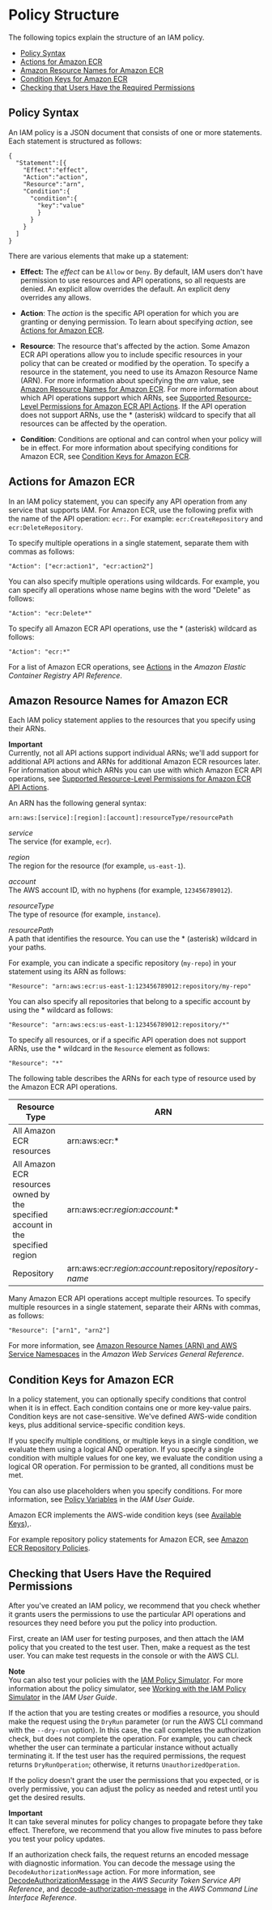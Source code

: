 # Policy Structure<a name="iam-policy-structure"></a>

The following topics explain the structure of an IAM policy\.


+ [Policy Syntax](#policy-syntax)
+ [Actions for Amazon ECR](#UsingWithECR_Actions)
+ [Amazon Resource Names for Amazon ECR](#ECR_ARN_Format)
+ [Condition Keys for Amazon ECR](#amazon-ecr-keys)
+ [Checking that Users Have the Required Permissions](#check-required-permissions)

## Policy Syntax<a name="policy-syntax"></a>

An IAM policy is a JSON document that consists of one or more statements\. Each statement is structured as follows:

```
{
  "Statement":[{
    "Effect":"effect",
    "Action":"action",
    "Resource":"arn",
    "Condition":{
      "condition":{
        "key":"value"
        }
      }
    }
  ]
}
```

There are various elements that make up a statement:

+ **Effect:** The *effect* can be `Allow` or `Deny`\. By default, IAM users don't have permission to use resources and API operations, so all requests are denied\. An explicit allow overrides the default\. An explicit deny overrides any allows\.

+ **Action**: The *action* is the specific API operation for which you are granting or denying permission\. To learn about specifying *action*, see [Actions for Amazon ECR](#UsingWithECR_Actions)\. 

+ **Resource**: The resource that's affected by the action\. Some Amazon ECR API operations allow you to include specific resources in your policy that can be created or modified by the operation\. To specify a resource in the statement, you need to use its Amazon Resource Name \(ARN\)\. For more information about specifying the *arn* value, see [Amazon Resource Names for Amazon ECR](#ECR_ARN_Format)\. For more information about which API operations support which ARNs, see [Supported Resource\-Level Permissions for Amazon ECR API Actions](ecr-supported-iam-actions-resources.md)\. If the API operation does not support ARNs, use the \* \(asterisk\) wildcard to specify that all resources can be affected by the operation\. 

+ **Condition**: Conditions are optional and can control when your policy will be in effect\. For more information about specifying conditions for Amazon ECR, see [Condition Keys for Amazon ECR](#amazon-ecr-keys)\.

## Actions for Amazon ECR<a name="UsingWithECR_Actions"></a>

In an IAM policy statement, you can specify any API operation from any service that supports IAM\. For Amazon ECR, use the following prefix with the name of the API operation: `ecr:`\. For example: `ecr:CreateRepository` and `ecr:DeleteRepository`\.

To specify multiple operations in a single statement, separate them with commas as follows:

```
"Action": ["ecr:action1", "ecr:action2"]
```

You can also specify multiple operations using wildcards\. For example, you can specify all operations whose name begins with the word "Delete" as follows:

```
"Action": "ecr:Delete*"
```

To specify all Amazon ECR API operations, use the \* \(asterisk\) wildcard as follows:

```
"Action": "ecr:*"
```

For a list of Amazon ECR operations, see [Actions](http://docs.aws.amazon.com/AmazonECR/latest/APIReference/API_Operations.html) in the *Amazon Elastic Container Registry API Reference*\.

## Amazon Resource Names for Amazon ECR<a name="ECR_ARN_Format"></a>

Each IAM policy statement applies to the resources that you specify using their ARNs\. 

**Important**  
Currently, not all API actions support individual ARNs; we'll add support for additional API actions and ARNs for additional Amazon ECR resources later\. For information about which ARNs you can use with which Amazon ECR API operations, see [Supported Resource\-Level Permissions for Amazon ECR API Actions](ecr-supported-iam-actions-resources.md)\. 

An ARN has the following general syntax:

```
arn:aws:[service]:[region]:[account]:resourceType/resourcePath
```

*service*  
The service \(for example, `ecr`\)\.

*region*  
The region for the resource \(for example, `us-east-1`\)\.

*account*  
The AWS account ID, with no hyphens \(for example, `123456789012`\)\.

*resourceType*  
The type of resource \(for example, `instance`\)\.

*resourcePath*  
A path that identifies the resource\. You can use the \* \(asterisk\) wildcard in your paths\.

For example, you can indicate a specific repository \(`my-repo`\) in your statement using its ARN as follows: 

```
"Resource": "arn:aws:ecr:us-east-1:123456789012:repository/my-repo"
```

You can also specify all repositories that belong to a specific account by using the \* wildcard as follows:

```
"Resource": "arn:aws:ecs:us-east-1:123456789012:repository/*"
```

To specify all resources, or if a specific API operation does not support ARNs, use the \* wildcard in the `Resource` element as follows:

```
"Resource": "*"
```

The following table describes the ARNs for each type of resource used by the Amazon ECR API operations\. 


| Resource Type | ARN | 
| --- | --- | 
|  All Amazon ECR resources  |  arn:aws:ecr:\*  | 
|  All Amazon ECR resources owned by the specified account in the specified region  |  arn:aws:ecr:*region*:*account*:\*  | 
|  Repository  |  arn:aws:ecr:*region*:*account*:repository/*repository\-name*  | 

Many Amazon ECR API operations accept multiple resources\. To specify multiple resources in a single statement, separate their ARNs with commas, as follows:

```
"Resource": ["arn1", "arn2"]
```

For more information, see [Amazon Resource Names \(ARN\) and AWS Service Namespaces](http://docs.aws.amazon.com/general/latest/gr/aws-arns-and-namespaces.html) in the *Amazon Web Services General Reference*\. 

## Condition Keys for Amazon ECR<a name="amazon-ecr-keys"></a>

In a policy statement, you can optionally specify conditions that control when it is in effect\. Each condition contains one or more key\-value pairs\. Condition keys are not case\-sensitive\. We've defined AWS\-wide condition keys, plus additional service\-specific condition keys\.

If you specify multiple conditions, or multiple keys in a single condition, we evaluate them using a logical AND operation\. If you specify a single condition with multiple values for one key, we evaluate the condition using a logical OR operation\. For permission to be granted, all conditions must be met\.

You can also use placeholders when you specify conditions\. For more information, see [Policy Variables](http://docs.aws.amazon.com/IAM/latest/UserGuide/PolicyVariables.html) in the *IAM User Guide*\.

Amazon ECR implements the AWS\-wide condition keys \(see [Available Keys](http://docs.aws.amazon.com/IAM/latest/UserGuide/AccessPolicyLanguage_ElementDescriptions.html#AvailableKeys)\),\.

For example repository policy statements for Amazon ECR, see [Amazon ECR Repository Policies](RepositoryPolicies.md)\.

## Checking that Users Have the Required Permissions<a name="check-required-permissions"></a>

After you've created an IAM policy, we recommend that you check whether it grants users the permissions to use the particular API operations and resources they need before you put the policy into production\.

First, create an IAM user for testing purposes, and then attach the IAM policy that you created to the test user\. Then, make a request as the test user\. You can make test requests in the console or with the AWS CLI\. 

**Note**  
You can also test your policies with the [IAM Policy Simulator](https://policysim.aws.amazon.com/home/index.jsp?#)\. For more information about the policy simulator, see [Working with the IAM Policy Simulator](http://docs.aws.amazon.com/IAM/latest/UserGuide/policies_testing-policies.html) in the *IAM User Guide*\.

If the action that you are testing creates or modifies a resource, you should make the request using the `DryRun` parameter \(or run the AWS CLI command with the `--dry-run` option\)\. In this case, the call completes the authorization check, but does not complete the operation\. For example, you can check whether the user can terminate a particular instance without actually terminating it\. If the test user has the required permissions, the request returns `DryRunOperation`; otherwise, it returns `UnauthorizedOperation`\.

If the policy doesn't grant the user the permissions that you expected, or is overly permissive, you can adjust the policy as needed and retest until you get the desired results\. 

**Important**  
It can take several minutes for policy changes to propagate before they take effect\. Therefore, we recommend that you allow five minutes to pass before you test your policy updates\.

If an authorization check fails, the request returns an encoded message with diagnostic information\. You can decode the message using the `DecodeAuthorizationMessage` action\. For more information, see [DecodeAuthorizationMessage](http://docs.aws.amazon.com/STS/latest/APIReference/API_DecodeAuthorizationMessage.html) in the *AWS Security Token Service API Reference*, and [decode\-authorization\-message](http://docs.aws.amazon.com/cli/latest/reference/sts/decode-authorization-message.html) in the *AWS Command Line Interface Reference*\.
